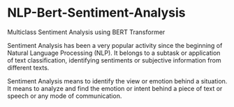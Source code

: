 # NLP-Bert-Sentiment-Analysis
Multiclass Sentiment Analysis using BERT Transformer


Sentiment Analysis has been a very popular activity since the beginning of Natural Language Processing (NLP). It belongs to a subtask or application of text classification, identifying sentiments or subjective information from different texts.

Sentiment Analysis means to identify the view or emotion behind a situation. It means to analyze and find the emotion or intent behind a piece of text or speech or any mode of communication.

